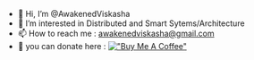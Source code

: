 - 👋 Hi, I’m @AwakenedViskasha
- 👀 I’m interested in Distributed and Smart Sytems/Architecture
- 📫 How to reach me : awakenedviskasha@gmail.com
- :money_with_wings: you can donate here : 
[!["Buy Me A Coffee"](https://www.buymeacoffee.com/assets/img/custom_images/orange_img.png)]([https://www.buymeacoffee.com/gbraad](https://www.buymeacoffee.com/awakenedviskash))
<!---
AwakenedViskasha/AwakenedViskasha is a ✨ special ✨ repository because its `README.md` (this file) appears on your GitHub profile.
You can click the Preview link to take a look at your changes.
--->
